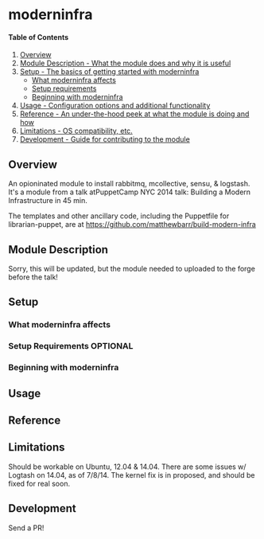 # moderninfra

#### Table of Contents

1. [Overview](#overview)
2. [Module Description - What the module does and why it is useful](#module-description)
3. [Setup - The basics of getting started with moderninfra](#setup)
    * [What moderninfra affects](#what-moderninfra-affects)
    * [Setup requirements](#setup-requirements)
    * [Beginning with moderninfra](#beginning-with-moderninfra)
4. [Usage - Configuration options and additional functionality](#usage)
5. [Reference - An under-the-hood peek at what the module is doing and how](#reference)
5. [Limitations - OS compatibility, etc.](#limitations)
6. [Development - Guide for contributing to the module](#development)

## Overview

An opioninated module to install rabbitmq, mcollective, sensu, & logstash.  It's a module from a talk atPuppetCamp NYC 2014 talk:
Building a Modern Infrastructure in 45 min.

The templates and other ancillary code, including the Puppetfile for librarian-puppet, are at https://github.com/matthewbarr/build-modern-infra

## Module Description

Sorry, this will be updated, but the module needed to uploaded to the forge before the talk!
## Setup

### What moderninfra affects



### Setup Requirements **OPTIONAL**



### Beginning with moderninfra


## Usage


## Reference


## Limitations

Should be workable on Ubuntu, 12.04 & 14.04.  There are some issues w/ Logtash on 14.04, as of 7/8/14.  The kernel fix is in proposed, and should be fixed for real soon.

## Development

Send a PR!


